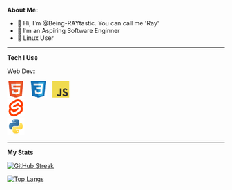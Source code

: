 <b>About Me:</b>
- 👋 Hi, I’m @Being-RAYtastic. You can call me 'Ray'
- 🔭 I’m an Aspiring Software Enginner
- 🐧 Linux User

---
<b>Tech I Use</b>

Web Dev:  <br>

<img src="https://github.com/devicons/devicon/blob/master/icons/html5/html5-original.svg" alt="html" width=40> &nbsp;
<img src="https://github.com/devicons/devicon/blob/master/icons/css3/css3-original.svg" alt="css" width=40> &nbsp;
<img src="https://github.com/devicons/devicon/blob/master/icons/javascript/javascript-original.svg" alt="js" width=40> 
<br>
<img src="https://github.com/devicons/devicon/blob/master/icons/svelte/svelte-original.svg" alt="svelte" width=40>
<br>
<img src="https://github.com/devicons/devicon/blob/master/icons/python/python-original.svg" alt="python" width=40>

---
<b>My Stats</b>

[![GitHub Streak](https://github-readme-streak-stats.herokuapp.com?user=Being-RAYtastic&theme=aura-dark&hide_border=true)](https://git.io/streak-stats)

[![Top Langs](https://github-readme-stats.vercel.app/api/top-langs/?username=Being-RAYtastic&layout=compact&theme=aura_dark&hide_border=true)](https://github.com/anuraghazra/github-readme-stats)




